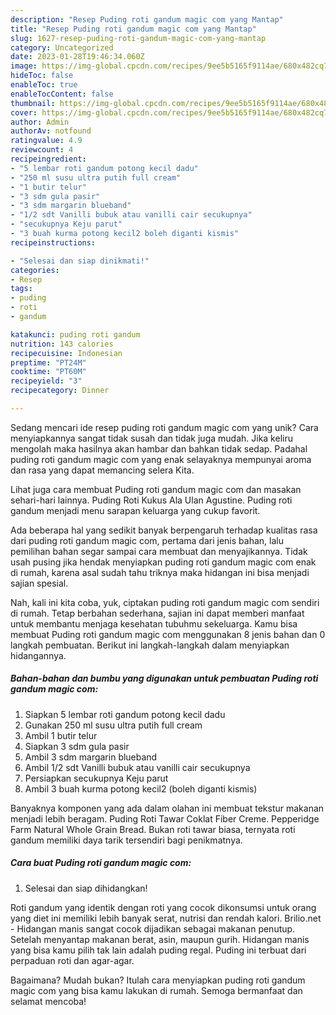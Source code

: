 ```yaml
---
description: "Resep Puding roti gandum magic com yang Mantap"
title: "Resep Puding roti gandum magic com yang Mantap"
slug: 1627-resep-puding-roti-gandum-magic-com-yang-mantap
category: Uncategorized
date: 2023-01-28T19:46:34.060Z
image: https://img-global.cpcdn.com/recipes/9ee5b5165f9114ae/680x482cq70/puding-roti-gandum-magic-com-foto-resep-utama.jpg
hideToc: false
enableToc: true
enableTocContent: false
thumbnail: https://img-global.cpcdn.com/recipes/9ee5b5165f9114ae/680x482cq70/puding-roti-gandum-magic-com-foto-resep-utama.jpg
cover: https://img-global.cpcdn.com/recipes/9ee5b5165f9114ae/680x482cq70/puding-roti-gandum-magic-com-foto-resep-utama.jpg
author: Admin
authorAv: notfound
ratingvalue: 4.9
reviewcount: 4
recipeingredient:
- "5 lembar roti gandum potong kecil dadu"
- "250 ml susu ultra putih full cream"
- "1 butir telur"
- "3 sdm gula pasir"
- "3 sdm margarin blueband"
- "1/2 sdt Vanilli bubuk atau vanilli cair secukupnya"
- "secukupnya Keju parut"
- "3 buah kurma potong kecil2 boleh diganti kismis"
recipeinstructions:

- "Selesai dan siap dinikmati!"
categories:
- Resep
tags:
- puding
- roti
- gandum

katakunci: puding roti gandum 
nutrition: 143 calories
recipecuisine: Indonesian
preptime: "PT24M"
cooktime: "PT60M"
recipeyield: "3"
recipecategory: Dinner

---
```





Sedang mencari ide resep puding roti gandum magic com yang unik? Cara menyiapkannya sangat tidak susah dan tidak juga mudah. Jika keliru mengolah maka hasilnya akan hambar dan bahkan tidak sedap. Padahal puding roti gandum magic com yang enak selayaknya mempunyai aroma dan rasa yang dapat memancing selera Kita.





Lihat juga cara membuat Puding roti gandum magic com dan masakan sehari-hari lainnya. Puding Roti Kukus Ala Ulan Agustine. Puding roti gandum menjadi menu sarapan keluarga yang cukup favorit.

Ada beberapa hal yang sedikit banyak berpengaruh terhadap kualitas rasa dari puding roti gandum magic com, pertama dari jenis bahan, lalu pemilihan bahan segar sampai cara membuat dan menyajikannya. Tidak usah pusing jika hendak menyiapkan puding roti gandum magic com enak di rumah, karena asal sudah tahu triknya maka hidangan ini bisa menjadi sajian spesial.






Nah, kali ini kita coba, yuk, ciptakan puding roti gandum magic com sendiri di rumah. Tetap berbahan sederhana, sajian ini dapat memberi manfaat untuk membantu menjaga kesehatan tubuhmu sekeluarga. Kamu bisa membuat Puding roti gandum magic com menggunakan 8 jenis bahan dan 0 langkah pembuatan. Berikut ini langkah-langkah dalam menyiapkan hidangannya.

<!--inarticleads1-->

##### Bahan-bahan dan bumbu yang digunakan untuk pembuatan Puding roti gandum magic com:

1. Siapkan 5 lembar roti gandum potong kecil dadu
1. Gunakan 250 ml susu ultra putih full cream
1. Ambil 1 butir telur
1. Siapkan 3 sdm gula pasir
1. Ambil 3 sdm margarin blueband
1. Ambil 1/2 sdt Vanilli bubuk atau vanilli cair secukupnya
1. Persiapkan secukupnya Keju parut
1. Ambil 3 buah kurma potong kecil2 (boleh diganti kismis)


Banyaknya komponen yang ada dalam olahan ini membuat tekstur makanan menjadi lebih beragam. Puding Roti Tawar Coklat Fiber Creme. Pepperidge Farm Natural Whole Grain Bread. Bukan roti tawar biasa, ternyata roti gandum memiliki daya tarik tersendiri bagi penikmatnya. 

<!--inarticleads2-->

##### Cara buat Puding roti gandum magic com:


1. Selesai dan siap dihidangkan!

Roti gandum yang identik dengan roti yang cocok dikonsumsi untuk orang yang diet ini memiliki lebih banyak serat, nutrisi dan rendah kalori. Brilio.net - Hidangan manis sangat cocok dijadikan sebagai makanan penutup. Setelah menyantap makanan berat, asin, maupun gurih. Hidangan manis yang bisa kamu pilih tak lain adalah puding regal. Puding ini terbuat dari perpaduan roti dan agar-agar. 

Bagaimana? Mudah bukan? Itulah cara menyiapkan puding roti gandum magic com yang bisa kamu lakukan di rumah. Semoga bermanfaat dan selamat mencoba!
